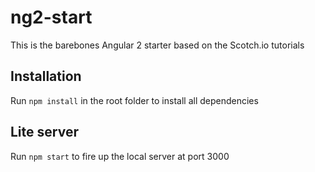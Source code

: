 # ng2-start

This is the barebones Angular 2 starter based on the Scotch.io tutorials

## Installation
Run `npm install` in the root folder to install all dependencies

## Lite server

Run `npm start` to fire up the local server at port 3000
